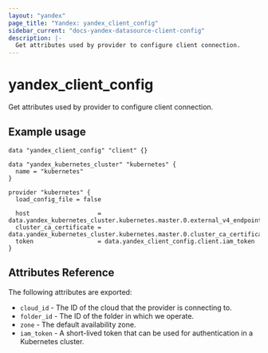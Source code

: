 ```yaml
---
layout: "yandex"
page_title: "Yandex: yandex_client_config"
sidebar_current: "docs-yandex-datasource-client-config"
description: |-
  Get attributes used by provider to configure client connection.
---
```


# yandex\_client\_config

Get attributes used by provider to configure client connection.

## Example usage
```hcl
data "yandex_client_config" "client" {}

data "yandex_kubernetes_cluster" "kubernetes" {
  name = "kubernetes"
}

provider "kubernetes" {
  load_config_file = false

  host                   = data.yandex_kubernetes_cluster.kubernetes.master.0.external_v4_endpoint
  cluster_ca_certificate = data.yandex_kubernetes_cluster.kubernetes.master.0.cluster_ca_certificate
  token                  = data.yandex_client_config.client.iam_token
}
```

## Attributes Reference

The following attributes are exported:

* `cloud_id` - The ID of the cloud that the provider is connecting to.
* `folder_id` - The ID of the folder in which we operate.
* `zone` - The default availability zone.
* `iam_token` - A short-lived token that can be used for authentication in a Kubernetes cluster.

